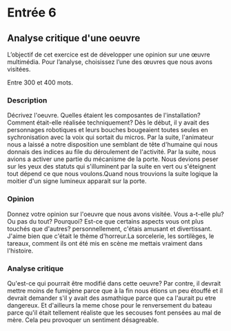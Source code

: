 # Entrée 6
## Analyse critique d'une oeuvre

L’objectif de cet exercice est de développer une opinion sur une œuvre multimédia. Pour l’analyse, choisissez l’une des œuvres que nous avons visitées. 

Entre 300 et 400 mots. 

### Description
Décrivez l'oeuvre. Quelles étaient les composantes de l'installation? Comment était-elle réalisée techniquement? 
Dès le début, il y avait des personnages robotiques et leurs bouches bougeaient toutes seules en sychronisation avec la voix qui sortait du micros. Par la suite, l'animateur nous a laissé a notre disposition une semblant de tête d'humaine qui nous donnais des indices au file du déroulement de l'activité. Par la suite, nous avions a activer une partie du mécanisme de la porte. Nous devions peser sur les yeux des statuts qui s'illuminent par la suite en vert ou s'éteignent tout dépend ce que nous voulons.Quand nous trouvions la suite logique la moitier d'un signe lumineux apparait sur la porte. 
### Opinion
Donnez votre opinion sur l'oeuvre que nous avons visitée. Vous a-t-elle plu? Ou pas du tout? Pourquoi? Est-ce que certains aspects vous ont plus touchés que d'autres?
personnellement, c'étais amusant et divertissant. J'aime bien que c'était le thème d'horreur.La sorcelerie, les sortilèges, le tareaux, comment ils ont été mis en scène me mettais vraiment dans l'histoire. 
### Analyse critique
Qu'est-ce qui pourrait être modifié dans cette oeuvre? 
Par contre, il devrait mettre moins de fumigène parce que à la fin nous étions un peu étouffé et il devrait demander s'il y avait des asmathique parce que ca l'aurait pu etre dangereux. Et d'ailleurs la meme chose pour le renversement du bateau parce qu'il était tellement réaliste que les secouses font pensées au mal de mère. Cela peu provoquer un sentiment désagreable.


